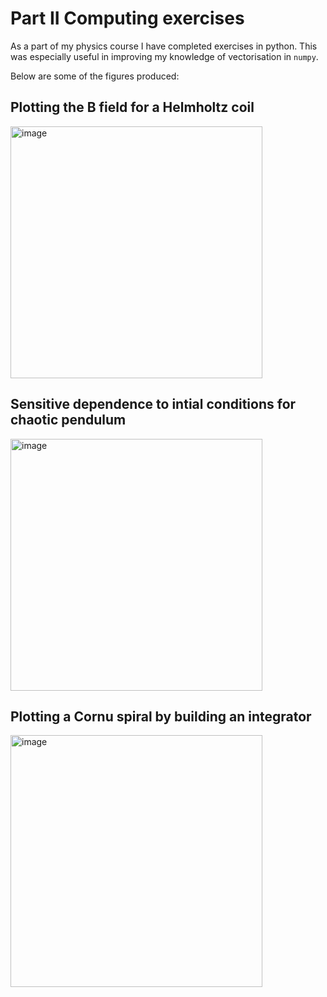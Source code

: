 # Part II Computing exercises

As a part of my physics course I have completed exercises in python. This was especially useful in improving my knowledge of vectorisation in `numpy`. 

Below are some of the figures produced:

## Plotting the B field for a Helmholtz coil
<img width="403" alt="image" src="https://user-images.githubusercontent.com/64110421/159011320-84566c74-38fc-4a8b-8d5e-0ca2e005dcda.png">

## Sensitive dependence to intial conditions for chaotic pendulum 
<img width="403" alt="image" src="https://user-images.githubusercontent.com/64110421/159010856-48196338-67ca-4900-a9d8-f9f0f36bb8e0.png">

## Plotting a Cornu spiral by building an integrator
<img width="403" alt="image" src="https://user-images.githubusercontent.com/64110421/159011105-2881a2f7-9987-4752-a416-d467e5d7ce73.png">
